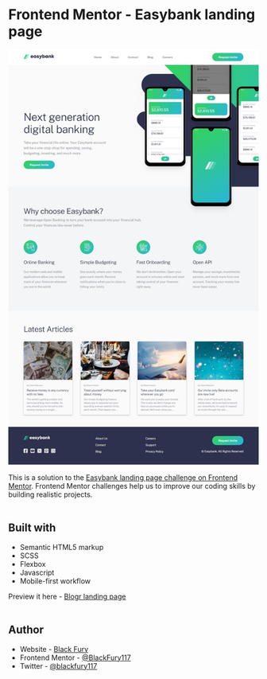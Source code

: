 # Frontend Mentor - Easybank landing page

![Design preview for the Easybank landing page coding challenge](./design/screenshot-of-my-work.jpg) <br>

This is a solution to the [Easybank landing page challenge on Frontend Mentor](https://www.frontendmentor.io/solutions/easybank-landing-page-solution-nFXi3QY-DE). Frontend Mentor challenges help us to improve our coding skills by building realistic projects. <br><br>

## Built with

- Semantic HTML5 markup
- SCSS
- Flexbox
- Javascript
- Mobile-first workflow

Preview it here - [Blogr landing page](https://easybanks-landing-page-1.netlify.app/) <br><br>

## Author

- Website - [Black Fury](https://blackfury117.github.io/)
- Frontend Mentor - [@BlackFury117](https://www.frontendmentor.io/profile/BlackFury117)
- Twitter - [@blackfury117](https://www.twitter.com/blackfury117)